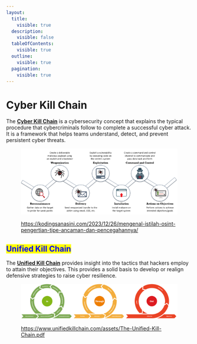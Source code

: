 ```yaml
---
layout:
  title:
    visible: true
  description:
    visible: false
  tableOfContents:
    visible: true
  outline:
    visible: true
  pagination:
    visible: true
---
```


# Cyber Kill Chain

The [**Cyber Kill Chain**](https://www.lockheedmartin.com/en-us/capabilities/cyber/cyber-kill-chain.html) is a cybersecurity concept that explains the typical procedure that cybercriminals follow to complete a successful cyber attack. It is a framework that helps teams understand, detect, and prevent persistent cyber threats.

<figure><img src="../../.gitbook/assets/image (15) (1) (1) (1).png" alt=""><figcaption><p><a href="https://kodingsanasini.com/2023/12/26/mengenal-istilah-osint-pengertian-tipe-ancaman-dan-pencegahannya/">https://kodingsanasini.com/2023/12/26/mengenal-istilah-osint-pengertian-tipe-ancaman-dan-pencegahannya/</a></p></figcaption></figure>

## <mark style="color:blue;">Unified Kill Chain</mark> <a href="#pillar_content_1" id="pillar_content_1"></a>

The [**Unified Kill Chain**](https://www.unifiedkillchain.com/) provides insight into the tactics that hackers employ to attain their objectives. This provides a solid basis to develop or realign defensive strategies to raise cyber resilience.

<figure><img src="../../.gitbook/assets/image (6) (1) (1) (1).png" alt=""><figcaption><p><a href="https://www.unifiedkillchain.com/assets/The-Unified-Kill-Chain.pdf">https://www.unifiedkillchain.com/assets/The-Unified-Kill-Chain.pdf</a></p></figcaption></figure>
